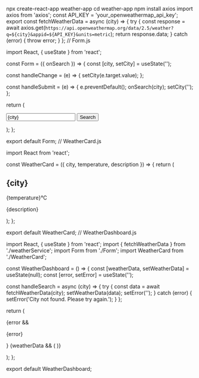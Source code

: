 npx create-react-app weather-app
cd weather-app
npm install axios
import axios from 'axios';
const API_KEY = 'your_openweathermap_api_key';
export const fetchWeatherData = async (city) => {
  try {
    const response = await axios.get(`https://api.openweathermap.org/data/2.5/weather?q=${city}&appid=${API_KEY}&units=metric`);
    return response.data;
  } catch (error) {
    throw error;
  }
};
// Form.js

import React, { useState } from 'react';

const Form = ({ onSearch }) => {
  const [city, setCity] = useState('');

  const handleChange = (e) => {
    setCity(e.target.value);
  };

  const handleSubmit = (e) => {
    e.preventDefault();
    onSearch(city);
    setCity('');
  };

  return (
    <form onSubmit={handleSubmit}>
      <input
        type="text"
        placeholder="Enter city name"
        value={city}
        onChange={handleChange}
      />
      <button type="submit">Search</button>
    </form>
  );
};

export default Form;
// WeatherCard.js

import React from 'react';

const WeatherCard = ({ city, temperature, description }) => {
  return (
    <div className="weather-card">
      <h2>{city}</h2>
      <p>{temperature}°C</p>
      <p>{description}</p>
    </div>
  );
};

export default WeatherCard;
// WeatherDashboard.js

import React, { useState } from 'react';
import { fetchWeatherData } from './weatherService';
import Form from './Form';
import WeatherCard from './WeatherCard';

const WeatherDashboard = () => {
  const [weatherData, setWeatherData] = useState(null);
  const [error, setError] = useState('');

  const handleSearch = async (city) => {
    try {
      const data = await fetchWeatherData(city);
      setWeatherData(data);
      setError('');
    } catch (error) {
      setError('City not found. Please try again.');
    }
  };

  return (
    <div className="weather-dashboard">
      <Form onSearch={handleSearch} />
      {error && <p className="error">{error}</p>}
      {weatherData && (
        <WeatherCard
          city={weatherData.name}
          temperature={weatherData.main.temp}
          description={weatherData.weather[0].description}
        />
      )}
    </div>
  );
};

export default WeatherDashboard;

